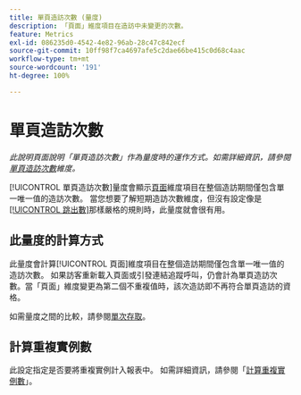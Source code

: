 ```yaml
---
title: 單頁造訪次數 (量度)
description: 「頁面」維度項目在造訪中未變更的次數。
feature: Metrics
exl-id: 086235d0-4542-4e82-96ab-28c47c842ecf
source-git-commit: 10ff98f7ca4697afe5c2dae66be415c0d68c4aac
workflow-type: tm+mt
source-wordcount: '191'
ht-degree: 100%

---
```


# 單頁造訪次數

*此說明頁面說明「單頁造訪次數」作為量度時的運作方式。如需詳細資訊，請參閱[單頁造訪次數](../dimensions/single-page-visits.md)維度。*

[!UICONTROL 單頁造訪次數]量度會顯示[頁面](../dimensions/page.md)維度項目在整個造訪期間僅包含單一唯一值的造訪次數。 當您想要了解短期造訪次數維度，但沒有設定像是[[!UICONTROL 跳出數]](bounces.md)那樣嚴格的規則時，此量度就會很有用。

## 此量度的計算方式

此量度會計算[!UICONTROL 頁面]維度項目在整個造訪期間僅包含單一唯一值的造訪次數。 如果訪客重新載入頁面或引發連結追蹤呼叫，仍會計為單頁造訪次數。當「頁面」維度變更為第二個不重複值時，該次造訪即不再符合單頁造訪的資格。

如需量度之間的比較，請參閱[單次存取](single-access.md)。

## 計算重複實例數

此設定指定是否要將重複實例計入報表中。 如需詳細資訊，請參閱「[計算重複實例數](/help/components/metrics/count-repeat-instances.md)」。